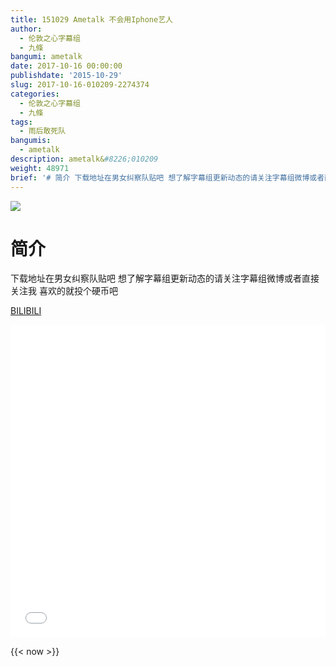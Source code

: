 ```yaml
---
title: 151029 Ametalk 不会用Iphone艺人
author:
  - 伦敦之心字幕组
  - 九條
bangumi: ametalk
date: 2017-10-16 00:00:00
publishdate: '2015-10-29'
slug: 2017-10-16-010209-2274374
categories:
  - 伦敦之心字幕组
  - 九條
tags:
  - 雨后敢死队
bangumis:
  - ametalk
description: ametalk&#8226;010209
weight: 48971
brief: '# 简介 下载地址在男女纠察队贴吧 想了解字幕组更新动态的请关注字幕组微博或者直接关注我 喜欢的就投个硬币吧'
---
```


![](https://i.imgur.com/RNAaWOE.jpg)

# 简介  
下载地址在男女纠察队贴吧 想了解字幕组更新动态的请关注字幕组微博或者直接关注我 喜欢的就投个硬币吧

  [BILIBILI](https://www.bilibili.com/video/av2274374/)


<div class="vcontainer">  <iframe class='video' src="//www.bilibili.com/blackboard/player.html?aid=2274374" width="100%" height="500" frameborder="0" allowfullscreen="allowfullscreen"></iframe></div>

{{< now >}}
